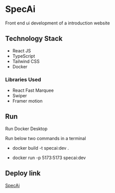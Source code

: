 
# SpecAi

Front end ui development of a introduction website

## Technology Stack

- React JS
- TypeScript
- Tailwind CSS
- Docker

### Libraries Used

 - React Fast Marquee
 - Swiper
 - Framer motion


## Run

Run Docker Desktop

Run below two commands in a terminal

- docker build -t specai:dev .


- docker run -p 5173:5173 specai:dev



## Deploy link

 [SpecAi](https://t00140-specai.onrender.com/)


